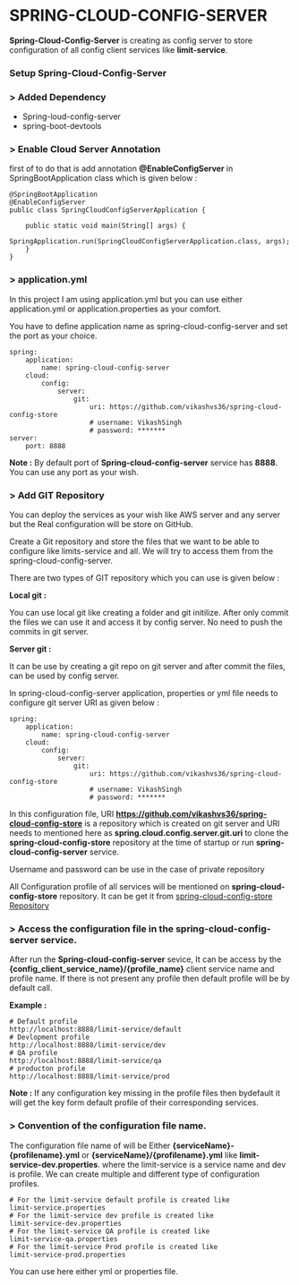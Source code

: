 # SPRING-CLOUD-CONFIG-SERVER

**Spring-Cloud-Config-Server** is creating as config server to store configuration of all config client services like **limit-service**.

### Setup Spring-Cloud-Config-Server

### > **Added Dependency**

* Spring-loud-config-server
* spring-boot-devtools

### > **Enable Cloud Server Annotation**

first of to do that is add annotation **@EnableConfigServer** in SpringBootApplication class which is given below : 

	@SpringBootApplication
	@EnableConfigServer
	public class SpringCloudConfigServerApplication {
	
		public static void main(String[] args) {
			SpringApplication.run(SpringCloudConfigServerApplication.class, args);
		}
	}


### > application.yml

In this project I am using application.yml but you can use either application.yml or application.properties as your comfort.

You have to define application name as spring-cloud-config-server and set the port as your choice.

	spring:
	    application:
	        name: spring-cloud-config-server
	    cloud:
	    	config:
	    		server:
	    			git:	
	    				uri: https://github.com/vikashvs36/spring-cloud-config-store
						# username: VikashSingh
						# password: *******
	server:
	    port: 8888	      

**Note :** By default  port of **Spring-cloud-config-server** service has **8888**. You can use any port as your wish.

### > **Add GIT Repository**

You can deploy the services as your wish like AWS server and any server but the Real configuration will be store on GitHub.

Create a Git repository and store the files that we want to be able to configure like limits-service and all. We will try to access them from the spring-cloud-config-server.

There are two types of GIT repository which you can use is given below : 
 
**Local git :** 

You can use local git like creating a folder and git initilize. After only commit the files we can use it and access it by config server. No need to push the commits in git server.

**Server git :** 

It can be use by creating a git repo on git server and after commit the files, can be used by config server.

In spring-cloud-config-server application, properties or yml file needs to configure git server URI as given below :  

	spring:
	    application:
	        name: spring-cloud-config-server
	    cloud:
	    	config:
	    		server:
	    			git:	
	    				uri: https://github.com/vikashvs36/spring-cloud-config-store
						# username: VikashSingh
						# password: *******

In this configuration file, URI **https://github.com/vikashvs36/spring-cloud-config-store** is a repository which is created on git server and URI needs to mentioned here as **spring.cloud.config.server.git.uri** to clone the **spring-cloud-config-store** repository at the time of startup or run **spring-cloud-config-server** service.

Username and password can be use in the case of private repository

All Configuration profile of all services will be mentioned on **spring-cloud-config-store** repository. It can be get it from [spring-cloud-config-store Repository](https://github.com/vikashvs36/spring-cloud-config-store)

### > Access the configuration file in the **spring-cloud-config-server** service.

After run the **Spring-cloud-config-server** sevice, It can be access by the **{config_client_service_name}/{profile_name}** client service name and profile name. If there is not present any profile then default profile will be by default call. 

**Example :**

	# Default profile
	http://localhost:8888/limit-service/default 
	# Devlopment profile
	http://localhost:8888/limit-service/dev
	# QA profile
	http://localhost:8888/limit-service/qa
	# producton profile
	http://localhost:8888/limit-service/prod

**Note :** If any configuration key missing in the profile files then bydefault it will get the key form default profile of their corresponding services.

### > Convention of the configuration file name.

The configuration file name of will be Either **{serviceName}-{profilename}.yml** or **{serviceName}/{profilename}.yml** like **limit-service-dev.properties**. where the limit-service is a service name and dev is profile. We can create multiple and different type of configuration profiles.

	# For the limit-service default profile is created like 
	limit-service.properties
	# For the limit-service dev profile is created like
	limit-service-dev.properties
	# For the limit-service QA profile is created like
	limit-service-qa.properties
	# For the limit-service Prod profile is created like
	limit-service-prod.properties
 
You can use here either yml or properties file.

